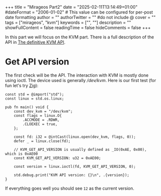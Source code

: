 +++
title = "Mirageos Part2"
date = "2025-02-11T13:14:49+01:00"
#dateFormat = "2006-01-02" # This value can be configured for per-post date formatting
author = ""
authorTwitter = "" #do not include @
cover = ""
tags = ["mirageos", "kvm"]
keywords = ["", ""]
description = ""
showFullContent = false
readingTime = false
hideComments = false
+++

In this part we will focus on the KVM part. There is a full description of the
API in [The definitive KVM API](https://www.kernel.org/doc/html/latest/virt/kvm/api.html).

# Get API version

The first check will be the API. The interaction with KVM is mostly done using ioctl. The
device used is generally */dev/kvm*. Here is our first test (for fun let's try [Zig](https://ziglang.org/)):
```zig
const std = @import("std");
const linux = std.os.linux;

pub fn main() void {
    const dev_kvm = "/dev/kvm";
    const flags = linux.O{
        .ACCMODE = .RDWR,
        .CLOEXEC = true,
    };

    const fd: i32 = @intCast(linux.open(dev_kvm, flags, 0));
    defer _ = linux.close(fd);

    // KVM_GET_API_VERSION is usually defined as _IO(0xAE, 0x00), which is 0xAE00
    const KVM_GET_API_VERSION: u32 = 0xAE00;

    const version = linux.ioctl(fd, KVM_GET_API_VERSION, 0);

    std.debug.print("KVM API version: {}\n", .{version});
}
```

If everything goes well you should see `12` as the current version.

